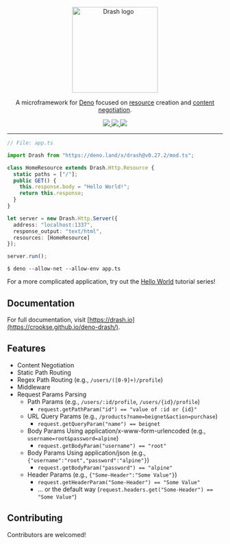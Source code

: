 
<p align="center">
  <a href="https://crookse.github.io/deno-drash">
    <img height="200" src="https://crookse.github.io/deno-drash/public/assets/img/logo_drash_github.png" alt="Drash logo">
  </a>
</p>
<p align="center">A microframework for <a href="https://github.com/denoland/deno">Deno</a> focused on <a href="https://developer.mozilla.org/en-US/docs/Web/HTTP/Basics_of_HTTP/Identifying_resources_on_the_Web">resource</a> creation and <a href="https://developer.mozilla.org/en-US/docs/Web/HTTP/Content_negotiation">content negotiation</a>.</p>
<p align="center">
  <a href="https://github.com/crookse/deno-drash/releases">
    <img src="https://img.shields.io/github/release/crookse/deno-drash.svg?color=bright_green&label=latest">
  </a>
  <a href="https://github.com/denoland/deno">
    <img src="https://img.shields.io/badge/requires%20deno-v0.27.0-brightgreen.svg">
  </a>
  <a href="https://travis-ci.org/crookse/deno-drash">
    <img src="https://img.shields.io/travis/crookse/deno-drash/master?label=master">
  </a>
</p>

---

```typescript
// File: app.ts

import Drash from "https://deno.land/x/drash@v0.27.2/mod.ts";

class HomeResource extends Drash.Http.Resource {
  static paths = ["/"];
  public GET() {
    this.response.body = "Hello World!";
    return this.response;
  }
}

let server = new Drash.Http.Server({
  address: "localhost:1337",
  response_output: "text/html",
  resources: [HomeResource]
});

server.run();
```

```
$ deno --allow-net --allow-env app.ts
```

For a more complicated application, try out the [Hello World](https://crookse.github.io/deno-drash/#/tutorials/creating-an-app-hello-world-part-1) tutorial series!

## Documentation

For full documentation, visit [https://drash.io](https://crookse.github.io/deno-drash/).

## Features

- Content Negotiation
- Static Path Routing
- Regex Path Routing (e.g., `/users/([0-9]+)/profile`)
- Middleware
- Request Params Parsing
    - Path Params (e.g., `/users/:id/profile`, `/users/{id}/profile`)
        - `request.getPathParam("id") == "value of :id or {id}"`
    - URL Query Params (e.g., `/products?name=beignet&action=purchase`)
        - `request.getQueryParam("name") == beignet`
    - Body Params Using application/x-www-form-urlencoded (e.g., `username=root&password=alpine`)
        - `request.getBodyParam("username") == "root"`
    - Body Params Using application/json (e.g., `{"username":"root","password":"alpine"}`)
        - `request.getBodyParam("password") == "alpine"`
    - Header Params (e.g., `{"Some-Header":"Some Value"}`)
        - `request.getHeaderParam("Some-Header") == "Some Value"`
        - ... or the default way (`request.headers.get("Some-Header") == "Some Value"`)

## Contributing

Contributors are welcomed!

